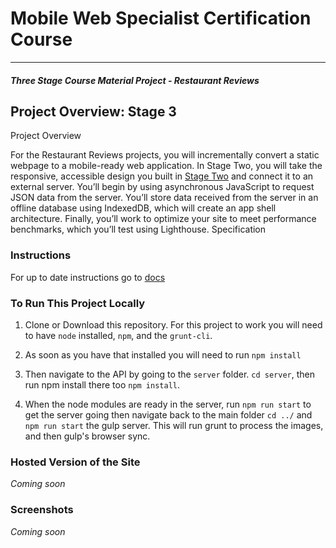 # Mobile Web Specialist Certification Course
---
#### _Three Stage Course Material Project - Restaurant Reviews_

## Project Overview: Stage 3

Project Overview

For the Restaurant Reviews projects, you will incrementally convert a static webpage to a mobile-ready web application. In Stage Two, you will take the responsive, accessible design you built in [Stage Two](https://github.com/sherwino/wino-mws-restaurants-2) and connect it to an external server. You’ll begin by using asynchronous JavaScript to request JSON data from the server. You’ll store data received from the server in an offline database using IndexedDB, which will create an app shell architecture. Finally, you’ll work to optimize your site to meet performance benchmarks, which you’ll test using Lighthouse.
Specification

### Instructions

For up to date instructions go to [docs](./docs/INSTRUCTIONS.md)

### To Run This Project Locally

1. Clone or Download this repository. For this project to work you will need to have `node` installed, `npm`, and the `grunt-cli`. 

1. As soon as you have that installed you will need to run ```npm install```

1. Then navigate to the API by going to the `server` folder. ```cd server```, then run npm install there too ```npm install```.

1. When the node modules are ready in the server, run ```npm run start``` to get the server going then navigate back to the main folder ```cd ../``` and ```npm run start``` the gulp server. This will run grunt to process the images, and then gulp's browser sync.


### Hosted Version of the Site
*Coming soon*

### Screenshots
*Coming soon*

